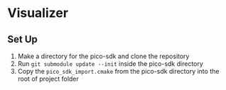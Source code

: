# Visualizer

## Set Up
1. Make a directory for the pico-sdk and clone the repository
2. Run `git submodule update --init` inside the pico-sdk directory
3. Copy the `pico_sdk_import.cmake` from the pico-sdk directory into the root of project folder

